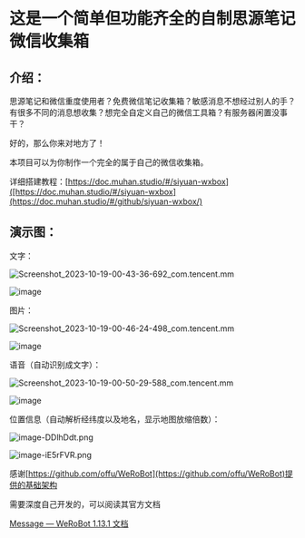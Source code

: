 # 这是一个简单但功能齐全的自制思源笔记微信收集箱
## 介绍：

思源笔记和微信重度使用者？免费微信笔记收集箱？敏感消息不想经过别人的手？有很多不同的消息想收集？想完全自定义自己的微信工具箱？有服务器闲置没事干？

好的，那么你来对地方了！

本项目可以为你制作一个完全的属于自己的微信收集箱。

详细搭建教程：[https://doc.muhan.studio/#/siyuan-wxbox]([https://doc.muhan.studio/#/siyuan-wxbox](https://doc.muhan.studio/#/github/siyuan-wxbox/)

## 演示图：

文字：

​![Screenshot_2023-10-19-00-43-36-692_com.tencent.mm](assets/Screenshot_2023-10-19-00-43-36-692_com.tencent.mm-20231019004425-544y7q5.jpg)​

​![image](assets/image-20231019004538-dswegt7.png)​

图片：

​![Screenshot_2023-10-19-00-46-24-498_com.tencent.mm](assets/Screenshot_2023-10-19-00-46-24-498_com.tencent.mm-20231019004644-dd5d11u.jpg)​

​![image](assets/image-20231019004743-758i233.png)​

语音（自动识别成文字）：

​![Screenshot_2023-10-19-00-50-29-588_com.tencent.mm](assets/Screenshot_2023-10-19-00-50-29-588_com.tencent.mm-20231019005058-m6xp5tf.jpg)​

​![image](assets/image-20231019005051-lux42c4.png)

位置信息（自动解析经纬度以及地名，显示地图放缩倍数）：

​![image-DDlhDdt.png](assets/image-DDlhDdt.png)​

​![image-iE5rFVR.png](assets/image-iE5rFVR.png)​

感谢[https://github.com/offu/WeRoBot](https://github.com/offu/WeRoBot)提供的基础架构

需要深度自己开发的，可以阅读其官方文档

[Message — WeRoBot 1.13.1 文档](https://werobot.readthedocs.io/zh_CN/latest/messages.html)
